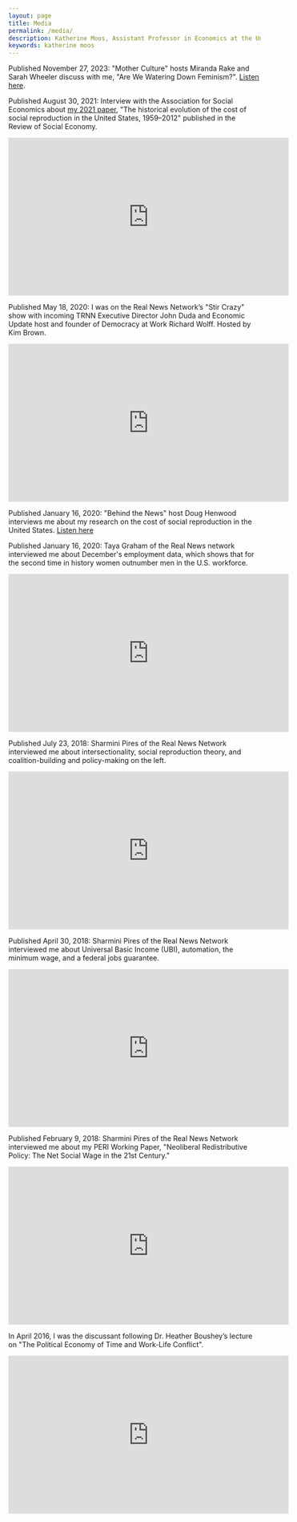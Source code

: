 ```yaml
---
layout: page
title: Media
permalink: /media/
description: Katherine Moos, Assistant Professor in Economics at the University of Massachusetts Amherst
keywords: katherine moos
---
```


Published November 27, 2023: "Mother Culture" hosts Miranda Rake and Sarah Wheeler discuss with me, "Are We Watering Down Feminism?". [Listen here](https://podcasters.spotify.com/pod/show/mother-culture-pod/episodes/Episode-5-Are-We-Watering-Down-Feminism-e2c9r9l).

Published August 30, 2021: Interview with the Association for Social Economics about [my 2021 paper](https://www.tandfonline.com/doi/full/10.1080/00346764.2019.1703031), "The historical evolution of the cost of social reproduction in the United States, 1959–2012" published in the Review of Social Economy.

<iframe width="560" height="315" src="https://www.youtube.com/embed/1eZQ9l5gXSM?si=Zc3HzofvSxR3srRv" title="YouTube video player" frameborder="0" allow="accelerometer; autoplay; clipboard-write; encrypted-media; gyroscope; picture-in-picture; web-share" referrerpolicy="strict-origin-when-cross-origin" allowfullscreen></iframe>

Published May 18, 2020: I was on the Real News Network’s "Stir Crazy" show with incoming TRNN Executive Director John Duda and Economic Update host and founder of Democracy at Work Richard Wolff. Hosted by Kim Brown.

<iframe width="560" height="315" src="https://www.youtube.com/embed/iMLhprapOEA?si=KwUZuIAx1g_rb-9r" title="YouTube video player" frameborder="0" allow="accelerometer; autoplay; clipboard-write; encrypted-media; gyroscope; picture-in-picture; web-share" allowfullscreen></iframe>

Published January 16, 2020: "Behind the News" host Doug Henwood interviews me about my research on the cost of social reproduction in the United States. [Listen here](https://lbo-news.com/2020/01/16/fresh-audio-product-203/)

Published January 16, 2020: Taya Graham of the Real News network interviewed me about December's employment data, which shows that for the second time in history women outnumber men in the U.S. workforce.

<iframe width="560" height="315" src="https://www.youtube.com/embed/yr6qQ0UXb0g?si=khsRG-o31atagd13" title="YouTube video player" frameborder="0" allow="accelerometer; autoplay; clipboard-write; encrypted-media; gyroscope; picture-in-picture; web-share" allowfullscreen></iframe>

Published July 23, 2018: Sharmini Pires of the Real News Network interviewed me about intersectionality, social reproduction theory, and coalition-building and policy-making on the left.

<iframe width="560" height="315" src="https://www.youtube.com/embed/T-NDSWRtVM0?si=wIQzxJ57xDe6jAiL" title="YouTube video player" frameborder="0" allow="accelerometer; autoplay; clipboard-write; encrypted-media; gyroscope; picture-in-picture; web-share" allowfullscreen></iframe>

Published April 30, 2018: Sharmini Pires of the Real News Network interviewed me about Universal Basic Income (UBI), automation, the minimum wage, and a federal jobs guarantee.

<iframe width="560" height="315" src="https://www.youtube.com/embed/Mxo9DstIaiw?si=Bw4Mfoo0vbUyuzf_" title="YouTube video player" frameborder="0" allow="accelerometer; autoplay; clipboard-write; encrypted-media; gyroscope; picture-in-picture; web-share" allowfullscreen></iframe>

Published February 9, 2018: Sharmini Pires of the Real News Network interviewed me about my PERI Working Paper, "Neoliberal Redistributive Policy: The Net Social Wage in the 21st Century."

<iframe width="560" height="315" src="https://www.youtube.com/embed/hIcFi5hP8tQ?si=fs_IpOHPiDSyEwx2" title="YouTube video player" frameborder="0" allow="accelerometer; autoplay; clipboard-write; encrypted-media; gyroscope; picture-in-picture; web-share" allowfullscreen></iframe>

In April 2016, I was the discussant following Dr. Heather Boushey’s lecture on "The Political Economy of Time and Work-Life Conflict".

<iframe width="560" height="315" src="https://www.youtube.com/embed/4I-0E7Uhan0?si=PyMVltojxgoYSJC2" title="YouTube video player" frameborder="0" allow="accelerometer; autoplay; clipboard-write; encrypted-media; gyroscope; picture-in-picture; web-share" allowfullscreen></iframe>
